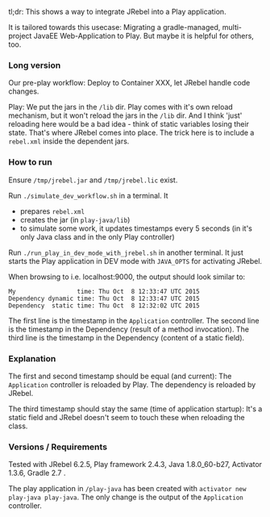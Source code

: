 tl;dr: This shows a way to integrate JRebel into a Play application.

It is tailored towards this usecase: Migrating a gradle-managed, multi-project JavaEE Web-Application to Play.
But maybe it is helpful for others, too.

### Long version ###

Our pre-play workflow: Deploy to Container XXX, let JRebel handle code changes.

Play:
We put the jars in the `/lib` dir.
Play comes with it's own reload mechanism, but it won't reload the jars in the `/lib` dir.
And I think 'just' reloading here would be a bad idea - think of static variables losing their state.
That's where JRebel comes into place. The trick here is to include a `rebel.xml` inside the dependent jars.

### How to run ###

Ensure `/tmp/jrebel.jar` and `/tmp/jrebel.lic` exist.

Run `./simulate_dev_workflow.sh` in a terminal.
It
 * prepares `rebel.xml`
 * creates the jar (in `play-java/lib`)
 * to simulate some work, it updates timestamps every 5 seconds (in it's only Java class and in the only Play controller)
 
Run `./run_play_in_dev_mode_with_jrebel.sh` in another terminal.
It just starts the Play application in DEV mode with `JAVA_OPTS` for activating JRebel.

When browsing to i.e. localhost:9000, the output should look similar to:

````
My                 time: Thu Oct  8 12:33:47 UTC 2015
Dependency dynamic time: Thu Oct  8 12:33:47 UTC 2015
Dependency  static time: Thu Oct  8 12:32:02 UTC 2015
````

The first line is the timestamp in the `Application` controller.
The second line is the timestamp in the Dependency (result of a method invocation).
The third line is the timestamp in the Dependency (content of a static field).

### Explanation ###

The first and second timestamp should be equal (and current):
The `Application` controller is reloaded by Play.
The dependency is reloaded by JRebel.

The third timestamp should stay the same (time of application startup):
It's a static field and JRebel doesn't seem to touch these when reloading the class.

### Versions / Requirements ###

Tested with JRebel 6.2.5, Play framework 2.4.3, Java 1.8.0_60-b27, Activator 1.3.6, Gradle 2.7 .

The play application in `/play-java` has been created with `activator new play-java play-java`.
The only change is the output of the `Application` controller.
